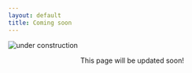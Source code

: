 ```yaml
---
layout: default
title: Coming soon
---
```

![under construction]({{site.baseurl}}/images/typewriter.jpg#center)

<p style="text-align: center">This page will be updated soon!</p>